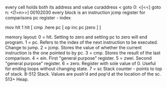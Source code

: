 every cell holds both its address and value
curaddress <
goto 0: <[<<]
goto n: <[!=n>>]
00102030
every block is an instruction
jcmp register for comparisons
pc register - index

mov hlt 1
hlt
[
cmp .here pc
[
op
inc pc
jzero
]
]

memory layout:
0 = hlt.  Setting to zero and setting pc to zero will end program.
1 = pc.   Refers to the index of the next instruction to be executed.  
		  Change to jump.
2 = jcmp. Stores the value of whether the current instruction 
		  is the one pointed to by pc.
3 = cmp.  Stores the result of the last comparison.
4 = ein.  First "general purpose" register.
5 = zwei. Second "general purpose" register.
6 = zero. Register with sole value of 0. 
		  Useful for ending loops without changing state.
7 = sc	  Stack counter - points to top of stack.
8-512	  Stack.  Values are push'd and pop'd at the location of the sc.
513+	  Heap.
